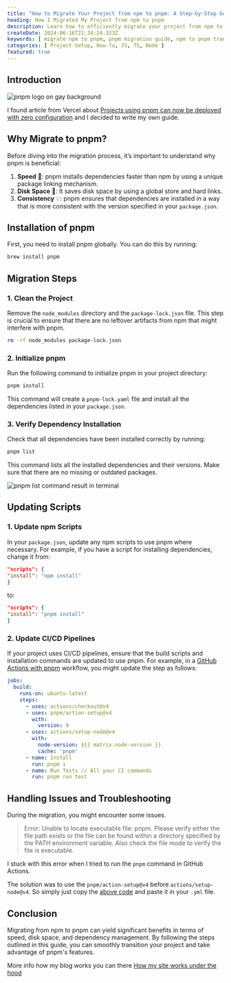 ```yaml
---
title: "How to Migrate Your Project from npm to pnpm: A Step-by-Step Guide"
heading: How I Migrated My Project from npm to pnpm
description: Learn how to efficiently migrate your project from npm to pnpm with our comprehensive step-by-step guide.
createDate: 2024-06-16T21:34:24.323Z
keywords: [ migrate npm to pnpm, pnpm migration guide, npm to pnpm transition, pnpm benefits, pnpm installation, pnpm tutorial, npm alternatives, efficient package management, pnpm setup, node.js package manager, npm vs pnpm, upgrading to pnpm, pnpm step-by-step guide ]
categories: [ Project-Setup, How-To, JS, TS, Node ]
featured: true
---
```


## Introduction

<Image src="pnpm-logo.png" alt="pnpm logo on gay background" />


I found article from Vercel about [Projects using pnpm can now be deployed with zero configuration](https://vercel.com/changelog/projects-using-pnpm-can-now-be-deployed-with-zero-configuration) and I decided to write my own guide.

## Why Migrate to pnpm?

Before diving into the migration process, it’s important to understand why pnpm is beneficial:

1. **Speed** 🚀: pnpm installs dependencies faster than npm by using a unique package linking mechanism.
2. **Disk Space** 🔎: It saves disk space by using a global store and hard links.
3. **Consistency** 💡: pnpm ensures that dependencies are installed in a way that is more consistent with the version
   specified in your `package.json`.

## Installation of pnpm

First, you need to install pnpm globally. You can do this by running:

```bash
brew install pnpm
```

## Migration Steps

### 1. Clean the Project

Remove the `node_modules` directory and the `package-lock.json` file. This step is crucial to ensure that there are no
leftover artifacts from npm that might interfere with pnpm.

```bash
rm -rf node_modules package-lock.json
```

### 2. Initialize pnpm

Run the following command to initialize pnpm in your project directory:

```bash
pnpm install
```

This command will create a `pnpm-lock.yaml` file and install all the dependencies listed in your `package.json`.

### 3. Verify Dependency Installation

Check that all dependencies have been installed correctly by running:

```bash
pnpm list
```

This command lists all the installed dependencies and their versions. Make sure that there are no missing or outdated
packages.

<Image src="pnpm-list.png" alt="pnpm list command result in terminal" />


## Updating Scripts

### 1. Update npm Scripts

In your `package.json`, update any npm scripts to use pnpm where necessary. For example, if you have a script for
installing dependencies, change it from:

```json
"scripts": {
"install": "npm install"
}
```

to:

```json
"scripts": {
"install": "pnpm install"
}
```

### 2. Update CI/CD Pipelines

If your project uses CI/CD pipelines, ensure that the build scripts and installation commands are updated to use pnpm.
For example, in a [GitHub Actions  with pnpm](https://pnpm.io/continuous-integration) workflow, you might update the step as follows:

```yaml
jobs:
  build:
    runs-on: ubuntu-latest
    steps:
      - uses: actions/checkout@v4
      - uses: pnpm/action-setup@v4
        with:
          version: 9
      - uses: actions/setup-node@v4
        with:
          node-version: ${{ matrix.node-version }}
          cache: 'pnpm'
      - name: Install
        run: pnpm i
      - name: Run Tests // All your CI commands
        run: pnpm run test
```

## Handling Issues and Troubleshooting

During the migration, you might encounter some issues.

> Error: Unable to locate executable file: pnpm. Please verify either the file path exists or the file can be found within a directory specified by the PATH environment variable. Also check the file mode to verify the file is executable.


I stuck with this error when I tried to run the `pnpm` command in GitHub Actions. 

The solution was to use the `pnpm/action-setup@v4` before `actions/setup-node@v4`.
So simply just copy the [above code](#2-update-cicd-pipelines) and paste it in your `.yml` file. 

## Conclusion

Migrating from npm to pnpm can yield significant benefits in terms of speed, disk space, and dependency management. By
following the steps outlined in this guide, you can smoothly transition your project and take advantage of pnpm's
features.

More info how my blog works you can there [How my site works under the hood](./introducing-the-new-shramko.dev)
